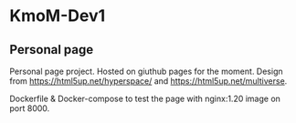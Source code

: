 # KmoM-Dev1
<h2>Personal page</h2>

Personal page project. Hosted on giuthub pages for the moment. Design from https://html5up.net/hyperspace/ and https://html5up.net/multiverse.

Dockerfile & Docker-compose to test the page with nginx:1.20 image on port 8000.

